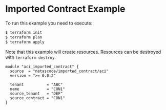 <!-- BEGIN_TF_DOCS -->
# Imported Contract Example

To run this example you need to execute:

```bash
$ terraform init
$ terraform plan
$ terraform apply
```

Note that this example will create resources. Resources can be destroyed with `terraform destroy`.

```hcl
module "aci_imported_contract" {
  source  = "netascode/imported_contract/aci"
  version = ">= 0.0.2"

  tenant          = "ABC"
  name            = "CON1"
  source_tenant   = "DEF"
  source_contract = "CON1"
}

```
<!-- END_TF_DOCS -->